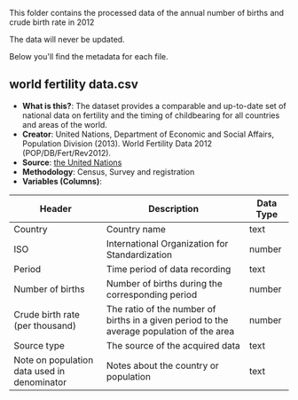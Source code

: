 This folder contains the processed data of the annual number of births and crude birth rate in 2012

The data will never be updated.

Below you'll find the metadata for each file.

## world fertility data.csv ##

- **What is this?**: The dataset provides a comparable and up-to-date set of national data on fertility and the timing of childbearing for all countries and areas of the world.
- **Creator**: United Nations, Department of Economic and Social Affairs, Population Division (2013). World Fertility Data 2012 (POP/DB/Fert/Rev2012).
- **Source**: [the United Nations](https://www.un.org/en/development/desa/population/publications/dataset/fertility/wfd2012/MainFrame.html)
- **Methodology**: Census, Survey and registration
- **Variables (Columns)**:
  
| Header                                   | Description                              | Data Type |
| ---------------------------------------- | ---------------------------------------- | --------- |
| Country                                  | Country name                             | text      |
| ISO                                      | International Organization for Standardization | number    |
| Period                                   | Time period of data recording            | text      |
| Number of births                         | Number of births during the corresponding period | number    |
| Crude birth rate (per thousand)          | The ratio of the number of births in a given period to the average population of the area | number    |
| Source type                              | The source of the acquired data          | text      |
| Note on population data used in denominator | Notes about the country or population  | text      |
